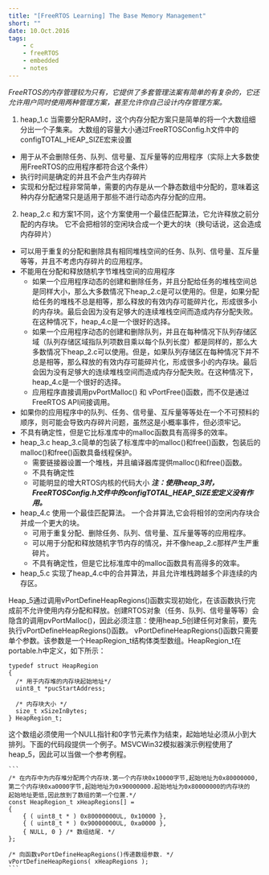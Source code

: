 ```yaml
---
title: "[FreeRTOS Learning] The Base Memory Management"
short: ""
date: 10.Oct.2016
tags:
    - c
    - freeRTOS
    - embedded
    - notes
---
```


*FreeRTOS的内存管理较为只有，它提供了多套管理法案有简单的有复杂的，它还允许用户同时使用两种管理方案，甚至允许你自己设计内存管理方案。*
1. heap_1.c
        当需要分配RAM时，这个内存分配方案只是简单的将一个大数组细分出一个子集来。
        大数组的容量大小通过FreeRTOSConfig.h文件中的configTOTAL_HEAP_SIZE宏来设置
  * 用于从不会删除任务、队列、信号量、互斥量等的应用程序（实际上大多数使用FreeRTOS的应用程序都符合这个条件）
  * 执行时间是确定的并且不会产生内存碎片
  * 实现和分配过程非常简单，需要的内存是从一个静态数组中分配的，意味着这种内存分配通常只是适用于那些不进行动态内存分配的应用。
2. heap_2.c
       和方案1不同，这个方案使用一个最佳匹配算法，它允许释放之前分配的内存块。
       它不会把相邻的空闲块合成一个更大的块（换句话说，这会造成内存碎片）
  * 可以用于重复的分配和删除具有相同堆栈空间的任务、队列、信号量、互斥量等等，并且不考虑内存碎片的应用程序。
  * 不能用在分配和释放随机字节堆栈空间的应用程序
    * 如果一个应用程序动态的创建和删除任务，并且分配给任务的堆栈空间总是同样大小，那么大多数情况下heap_2.c是可以使用的。但是，如果分配给任务的堆栈不总是相等，那么释放的有效内存可能碎片化，形成很多小的内存块。最后会因为没有足够大的连续堆栈空间而造成内存分配失败。在这种情况下，heap_4.c是一个很好的选择。
    * 如果一个应用程序动态的创建和删除队列，并且在每种情况下队列存储区域（队列存储区域指队列项数目乘以每个队列长度）都是同样的，那么大多数情况下heap_2.c可以使用。但是，如果队列存储区在每种情况下并不总是相等，那么释放的有效内存可能碎片化，形成很多小的内存块。最后会因为没有足够大的连续堆栈空间而造成内存分配失败。在这种情况下，heap_4.c是一个很好的选择。
    * 应用程序直接调用pvPortMalloc() 和 vPortFree()函数，而不仅是通过FreeRTOS API间接调用。
  * 如果你的应用程序中的队列、任务、信号量、互斥量等等处在一个不可预料的顺序，则可能会导致内存碎片问题，虽然这是小概率事件，但必须牢记。
  * 不具有确定性，但是它比标准库中的malloc函数具有高得多的效率。
* heap_3.c
      heap_3.c简单的包装了标准库中的malloc()和free()函数，包装后的malloc()和free()函数具备线程保护。
  * 需要链接器设置一个堆栈，并且编译器库提供malloc()和free()函数。
  * 不具有确定性
  * 可能明显的增大RTOS内核的代码大小
      ***注：使用heap_3时，FreeRTOSConfig.h文件中的configTOTAL_HEAP_SIZE宏定义没有作用。***
* heap_4.c
      使用一个最佳匹配算法。
      一个合并算法,它会将相邻的空闲内存块合并成一个更大的块。
  * 可用于重复分配、删除任务、队列、信号量、互斥量等等的应用程序。
  * 可以用于分配和释放随机字节内存的情况，并不像heap_2.c那样产生严重碎片。
  * 不具有确定性，但是它比标准库中的malloc函数具有高得多的效率。
* heap_5.c
      实现了heap_4.c中的合并算法，并且允许堆栈跨越多个非连续的内存区。

 Heap_5通过调用vPortDefineHeapRegions()函数实现初始化，在该函数执行完成前不允许使用内存分配和释放。创建RTOS对象（任务、队列、信号量等等）会隐含的调用pvPortMalloc()，因此必须注意：使用heap_5创建任何对象前，要先执行vPortDefineHeapRegions()函数。
 vPortDefineHeapRegions()函数只需要单个参数。该参数是一个HeapRegion_t结构体类型数组。HeapRegion_t在portable.h中定义，如下所示：

  ```
typedef struct HeapRegion    
{    
    /* 用于内存堆的内存块起始地址*/    
    uint8_t *pucStartAddress;    
    
    /* 内存块大小 */    
    size_t xSizeInBytes;    
} HeapRegion_t;  
  ```
 这个数组必须使用一个NULL指针和0字节元素作为结束，起始地址必须从小到大排列。下面的代码段提供一个例子。MSVCWin32模拟器演示例程使用了heap_5，因此可以当做一个参考例程。
  
    ```
    /* 在内存中为内存堆分配两个内存块.第一个内存块0x10000字节,起始地址为0x80000000,  
    第二个内存块0xa0000字节,起始地址为0x90000000.起始地址为0x80000000的内存块的  
    起始地址更低,因此放到了数组的第一个位置.*/    
    const HeapRegion_t xHeapRegions[] =    
    {    
        { ( uint8_t * ) 0x80000000UL, 0x10000 },    
        { ( uint8_t * ) 0x90000000UL, 0xa0000 },    
        { NULL, 0 } /* 数组结尾. */    
    };    
        
    /* 向函数vPortDefineHeapRegions()传递数组参数. */    
    vPortDefineHeapRegions( xHeapRegions );   
    ```